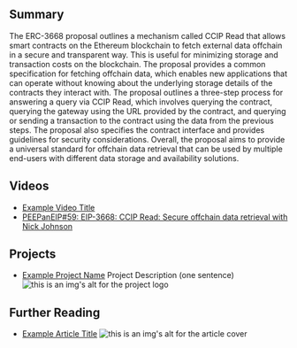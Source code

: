 ## Summary

The ERC-3668 proposal outlines a mechanism called CCIP Read that allows smart contracts on the Ethereum blockchain to fetch external data offchain in a secure and transparent way. This is useful for minimizing storage and transaction costs on the blockchain. The proposal provides a common specification for fetching offchain data, which enables new applications that can operate without knowing about the underlying storage details of the contracts they interact with. The proposal outlines a three-step process for answering a query via CCIP Read, which involves querying the contract, querying the gateway using the URL provided by the contract, and querying or sending a transaction to the contract using the data from the previous steps. The proposal also specifies the contract interface and provides guidelines for security considerations. Overall, the proposal aims to provide a universal standard for offchain data retrieval that can be used by multiple end-users with different data storage and availability solutions.

## Videos

- [Example Video Title](https://www.youtube.com/watch?v=TDGq4aeevgY)
- [PEEPanEIP#59: EIP-3668: CCIP Read: Secure offchain data retrieval with Nick Johnson](https://www.youtube.com/watch?v=y7BDRt0zCJQ&list=PL4cwHXAawZxqu0PKKyMzG_3BJV_xZTi1F&index=54)

## Projects

- [Example Project Name](https://xxxx.xxx/xxxxx) Project Description (one sentence) ![this is an img's alt for the project logo](https://xxxx.xxx/project-logo.xxx)

## Further Reading

- [Example Article Title](https://xxxx.xxx/xxxxx) ![this is an img's alt for the article cover](https://xxxx.xxx/article-cover.xxx)
